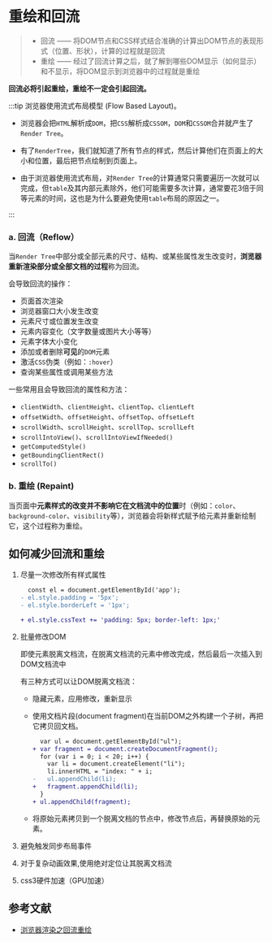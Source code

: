 # 重绘和回流

> * 回流 —— 将DOM节点和CSS样式结合准确的计算出DOM节点的表现形式（位置、形状），计算的过程就是回流
> * 重绘 —— 经过了回流计算之后，就了解到哪些DOM显示（如何显示）和不显示，将DOM显示到浏览器中的过程就是重绘



**回流必将引起重绘，重绘不一定会引起回流。**

:::tip 浏览器使用流式布局模型 (Flow Based Layout)。

* 浏览器会把`HTML`解析成`DOM`，把`CSS`解析成`CSSOM`，`DOM`和`CSSOM`合并就产生了`Render Tree`。

* 有了`RenderTree`，我们就知道了所有节点的样式，然后计算他们在页面上的大小和位置，最后把节点绘制到页面上。

* 由于浏览器使用流式布局，对`Render Tree`的计算通常只需要遍历一次就可以完成，但`table`及其内部元素除外，他们可能需要多次计算，通常要花3倍于同等元素的时间，这也是为什么要避免使用`table`布局的原因之一。

:::

### a. 回流（Reflow）

当`Render Tree`中部分或全部元素的尺寸、结构、或某些属性发生改变时，**浏览器重新渲染部分或全部文档的过程**称为回流。

会导致回流的操作：

- 页面首次渲染
- 浏览器窗口大小发生改变
- 元素尺寸或位置发生改变
- 元素内容变化（文字数量或图片大小等等）
- 元素字体大小变化
- 添加或者删除**可见**的`DOM`元素
- 激活`CSS`伪类（例如：`:hover`）
- 查询某些属性或调用某些方法

一些常用且会导致回流的属性和方法：

- `clientWidth`、`clientHeight`、`clientTop`、`clientLeft`
- `offsetWidth`、`offsetHeight`、`offsetTop`、`offsetLeft`
- `scrollWidth`、`scrollHeight`、`scrollTop`、`scrollLeft`
- `scrollIntoView()`、`scrollIntoViewIfNeeded()`
- `getComputedStyle()`
- `getBoundingClientRect()`
- `scrollTo()`

### b. 重绘 (Repaint)

当页面中**元素样式的改变并不影响它在文档流中的位置**时（例如：`color`、`background-color`、`visibility`等），浏览器会将新样式赋予给元素并重新绘制它，这个过程称为重绘。



## 如何减少回流和重绘

1. 尽量一次修改所有样式属性

   ```diff
     const el = document.getElementById('app');
   - el.style.padding = '5px';
   - el.style.borderLeft = '1px';
   
   + el.style.cssText += 'padding: 5px; border-left: 1px;'
   ```

2. 批量修改DOM

   即使元素脱离文档流，在脱离文档流的元素中修改完成，然后最后一次插入到DOM文档流中

   有三种方式可以让DOM脱离文档流：

   * 隐藏元素，应用修改，重新显示

   * 使用文档片段(document fragment)在当前DOM之外构建一个子树，再把它拷贝回文档。

     ```diff
       var ul = document.getElementById("ul");
     + var fragment = document.createDocumentFragment();
       for (var i = 0; i < 20; i++) {
         var li = document.createElement("li");
         li.innerHTML = "index: " + i;
     -   ul.appendChild(li);
     +   fragment.appendChild(li);
       }
     + ul.appendChild(fragment);
     ```

   * 将原始元素拷贝到一个脱离文档的节点中，修改节点后，再替换原始的元素。

3. 避免触发同步布局事件

4. 对于复杂动画效果,使用绝对定位让其脱离文档流

5. css3硬件加速（GPU加速）





## 参考文献

* [浏览器渲染之回流重绘](https://www.zoo.team/article/browser-redraw)


